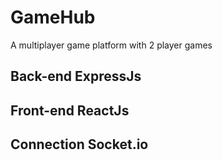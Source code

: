 # GameHub
 A multiplayer game platform with 2 player games
 ## Back-end ExpressJs
 ## Front-end ReactJs
 ## Connection Socket.io

